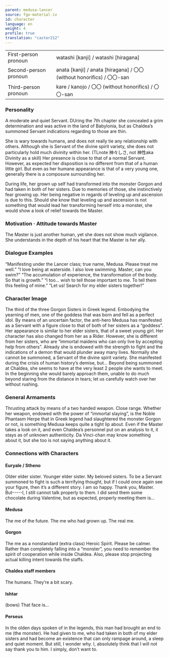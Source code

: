 ```yaml
---
parent: medusa-lancer
source: fgo-material-iv
id: character
language: en
weight: 4
profile: true
translation: "castor212"
---
```


<table>
  <tr><td>First-person pronoun</td><td>watashi [kanji] / watashi [hiragana]</td></tr>
  <tr><td>Second-person pronoun</td><td>anata [kanji] / anata [hiragana] / 〇〇 (without honorifics) / 〇〇-san</td></tr>
  <tr><td>Third-person pronoun</td><td>kare / kanojo / 〇〇 (without honorifics) / 〇〇-san</td></tr>
</table>

### Personality

A moderate and quiet Servant.
DUring the 7th chapter she concealed a grim determination and was active in the land of Babylonia, but as Chaldea’s summoned Servant indications regarding to those are thin.

She is wary towards humans, and does not really tie any relationship with others.
Although she is Servant of the divine spirit variety, she does not particularly hold much divinity within her. (TLnote 神々しさ, not 神性aka Divinity as a skill) Her presence is close to that of a normal Servant. However, as expected her disposition is no different from that of a human little girl. But even as her humane appearance is that of a very young one, generally there is a composure surrounding her.

During life, her grown up self had transformed into the monster Gorgon and had taken in both of her sisters. Due to memories of those, she instinctively fear growing up.
Her being negative in regards of leveling up and ascension is due to this.
Should she know that leveling up and ascension is not something that would lead her transforming herself into a monster, she would show a look of relief towards the Master.

### Motivation · Attitude towards Master

The Master is just another human, yet she does not show much vigilance. She understands in the depth of his heart that the Master is her ally.

### Dialogue Examples

“Manifesting under the Lancer class; true name, Medusa. Please treat me well.”
“I love being at waterside. I also love swimming. Master, can you swim?”
“The accumulation of experience, the transformation of the body. So that is growth.”
“I too… wish to tell those important to me. To tell them this feeling of mine.”
“Let us! Search for my elder sisters together!”

### Character Image

The third of the three Gorgon Sisters in Greek legend.
Embodying the yearning of men, one of the goddess that was born and fell as a perfect idol.
By means of an uncertain factor, the anti-hero Medusa has manifested as a Servant with a figure close to that of both of her sisters as a “goddess”.
Her appearance is similar to her elder sisters, that of a sweet young girl. Her character has also changed from her as a Rider.
However, she is different from her sisters, who are “immortal maidens who can only live by accepting help from others”. Already she is endowed with the strength to fight and the indications of a demon that would plunder away many lives.
Normally she cannot be summoned, a Servant of the divine spirit variety.
She manifested during the crisis of human history’s demise, but…
Beyond being summoned at Chaldea, she seems to have at the very least 2 people she wants to meet. In the beginning she would barely approach them, unable to do much beyond staring from the distance in tears; let us carefully watch over her without rushing.

### General Armaments

Thrusting attack by means of a two handed weapon. Close range.
Whether her weapon, endowed with the power of “immortal slaying”, is the Noble Phantasm Herpe that in Greek legend had slaughtered the monster Gorgon or not, is something Medusa keeps quite a tight lip about.
Even if the Master takes a look on it, and even Chaldea’s personnel put on an analysis to it, it stays as of unknown authenticity.
Da Vinci-chan may know something about it, but she too is not saying anything about it.

### Connections with Characters

#### Euryale / Stheno

Older elder sister. Younger elder sister. My beloved sisters.
To be a Servant summoned to fight is such a terrifying thought, but if I could once again see your figure, then it’s a different story.
I am so happy. Thank you, Master.
But-----I, I still cannot talk properly to them.
I did send them some chocolate during Valentine, but as expected, properly meeting them is…

#### Medusa

The me of the future. The me who had grown up. The real me.

#### Gorgon

The me as a nonstandard (extra class) Heroic Spirit.
Please be calmer. Rather than completely falling into a “monster”, you need to remember the spirit of cooperation while inside Chaldea.
Also, please stop projecting actual killing intent towards the staffs.

#### Chaldea staff members

The humans. They’re a bit scary.

#### Ishtar

(bows) That face is…

#### Perseus

In the olden days spoken of in the legends, this man had brought an end to me (the monster). He had given to me, who had taken in both of my elder sisters and had become an existence that can only rampage around, a sleep and quiet moment.
But still, I wonder why.
I, absolutely think that I will not say thank you to him. I simply, don’t want to.
